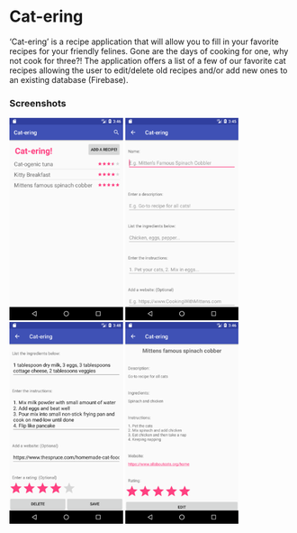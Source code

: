 # Cat-ering

‘Cat-ering’ is a recipe application that will allow you to fill in your favorite recipes for your friendly felines. Gone are the days of cooking for one, why not cook for three?! The application offers a list of a few of our favorite cat recipes allowing the user to edit/delete old recipes and/or add new ones to an existing database (Firebase).

<h3> Screenshots </h3>
<div class="center"> 
   <img  src="./images/list-view.png"  width="40%"  height="40%"/>
   <img src="./images/create.png" width="40%" height="40%"/>
</div> 
<div class="center"> 
   <img  src="./images/edit.png"  width="40%"  height="40%"/>
   <img  src="./images/view_rec.png"  width="40%"  height="40%"/>
</div>

